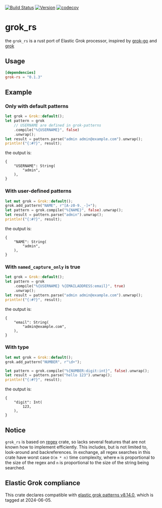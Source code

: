 [![Build Status](https://github.com/yuanbohan/grok-rs/actions/workflows/ci.yml/badge.svg)](https://github.com/yuanbohan/grok-rs/blob/main/.github/workflows/ci.yml)
[![Version](https://img.shields.io/crates/v/grok-rs?label=grok-rs)](https://crates.io/crates/grok-rs)
[![codecov](https://codecov.io/gh/yuanbohan/grok-rs/graph/badge.svg?token=1T8WSFV6BX)](https://codecov.io/gh/yuanbohan/grok-rs)

# grok_rs

the `grok_rs` is a rust port of Elastic Grok processor, inspired by [grok-go][grok-go] and [grok][grok]

## Usage

```toml
[dependencies]
grok-rs = "0.1.3"
```

## Example

### Only with default patterns

```rust
let grok = Grok::default();
let pattern = grok
    // USERNAME are defined in grok-patterns
    .compile("%{USERNAME}", false)
    .unwrap();
let result = pattern.parse("admin admin@example.com").unwrap();
println!("{:#?}", result);
```

the output is:

```text
{
    "USERNAME": String(
        "admin",
    ),
}
```

### With user-defined patterns

```rust
let mut grok = Grok::default();
grok.add_pattern("NAME", r"[A-z0-9._-]+");
let pattern = grok.compile("%{NAME}", false).unwrap();
let result = pattern.parse("admin").unwrap();
println!("{:#?}", result);
```

the output is:

```text
{
    "NAME": String(
        "admin",
    ),
}
```

### With `named_capture_only` is true

```rust
let grok = Grok::default();
let pattern = grok
    .compile("%{USERNAME} %{EMAILADDRESS:email}", true)
    .unwrap();
let result = pattern.parse("admin admin@example.com").unwrap();
println!("{:#?}", result);
```

the output is:

```text
{
    "email": String(
        "admin@example.com",
    ),
}
```

### With type

```rust
let mut grok = Grok::default();
grok.add_pattern("NUMBER", r"\d+");

let pattern = grok.compile("%{NUMBER:digit:int}", false).unwrap();
let result = pattern.parse("hello 123").unwrap();
println!("{:#?}", result);
```

the output is:

```text
{
    "digit": Int(
        123,
    ),
}
```

## Notice

`grok_rs` is based on [regex][regex] crate, so lacks several features that are not known how to implement efficiently. This includes, but is not limited to, look-around and backreferences. In exchange, all regex searches in this crate have worst case `O(m * n)` time complexity, where `m` is proportional to the size of the regex and `n` is proportional to the size of the string being searched.

## Elastic Grok compliance

This crate declares compatible with [elastic grok patterns v8.14.0][grok-patterns], which is tagged at 2024-06-05.

[grok-patterns]: https://github.com/elastic/elasticsearch/tree/v8.14.0/libs/grok/src/main/resources/patterns/ecs-v1
[grok-go]: https://github.com/elastic/go-grok
[grok]: https://github.com/daschl/grok
[regex]: https://docs.rs/regex/latest/regex
